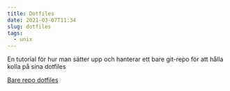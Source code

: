 ```yaml
---
title: Dotfiles
date: 2021-03-07T11:34
slug: dotfiles
tags: 
  - unix
---
```


En tutorial för hur man sätter upp och hanterar ett bare git-repo för att hålla
kolla på sina dotfiles

[Bare repo dotfiles](https://www.atlassian.com/git/tutorials/dotfiles)

